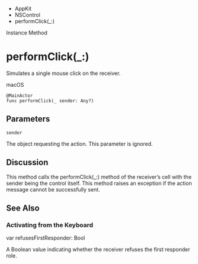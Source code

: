 

- AppKit
- NSControl
-  performClick(\_:) 

Instance Method

# performClick(\_:)

Simulates a single mouse click on the receiver.

macOS

``` source
@MainActor
func performClick(_ sender: Any?)
```

## Parameters 

`sender`  

The object requesting the action. This parameter is ignored.

## Discussion

This method calls the performClick(_:) method of the receiver’s cell with the sender being the control itself. This method raises an exception if the action message cannot be successfully sent.

## See Also

### Activating from the Keyboard

var refusesFirstResponder: Bool

A Boolean value indicating whether the receiver refuses the first responder role.


